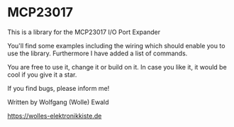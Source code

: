 # MCP23017
This is a library for the MCP23017 I/O Port Expander

You'll find some examples including the wiring which should enable you to
use the library. Furthermore I have added a list of commands. 

You are free to use it, change it or build on it. In case you like it,
it would be cool if you give it a star.

If you find bugs, please inform me!

Written by Wolfgang (Wolle) Ewald

https://wolles-elektronikkiste.de
